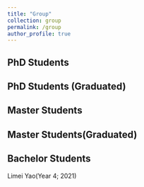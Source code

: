 ```yaml
---
title: "Group"
collection: group
permalink: /group
author_profile: true
---
```


## PhD Students


## PhD Students (Graduated)


## Master Students


## Master Students(Graduated)


## Bachelor Students

Limei Yao(Year 4; 2021)

